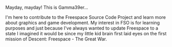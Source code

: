 Mayday, mayday! This is Gamma39er...

I'm here to contribute to the Freespace Source Code Project and learn more about graphics and game development. My interest in FSO is for learning purposes and just because I've always wanted to update Freespace to a state I imagined it would be since my little kid brain first laid eyes on the first mission of Descent: Freespace - The Great War.
